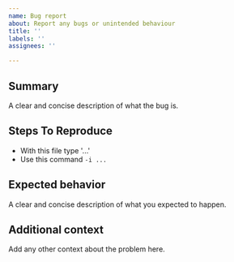 ```yaml
---
name: Bug report
about: Report any bugs or unintended behaviour
title: ''
labels: ''
assignees: ''

---
```


## Summary
A clear and concise description of what the bug is.

## Steps To Reproduce
- With this file type '...'
- Use this command `-i ...`

## Expected behavior
A clear and concise description of what you expected to happen.

## Additional context
Add any other context about the problem here.
